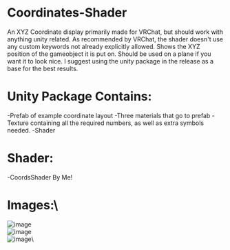 # Coordinates-Shader
An XYZ Coordinate display primarily made for VRChat, but should work with anything unity related.
As recommended by VRChat, the shader doesn't use any custom keywords not already explicitly allowed.
Shows the XYZ position of the gameobject it is put on. Should be used on a plane if you want it to look nice.
I suggest using the unity package in the release as a base for the best results.

# Unity Package Contains:
-Prefab of example coordinate layout
-Three materials that go to prefab
-Texture containing all the required numbers, as well as extra symbols needed.
-Shader

# Shader:
-CoordsShader By Me!

# Images:\

![image](https://github.com/user-attachments/assets/6d34237a-559e-44f0-8bf6-6d8ae3022d53)\
![image](https://github.com/user-attachments/assets/8c17ff63-15cc-45f8-b6b3-9cb306f173ff)\
![image](https://github.com/user-attachments/assets/fc7fb1fa-4bcb-47ca-82de-dce31a2342e5)\
